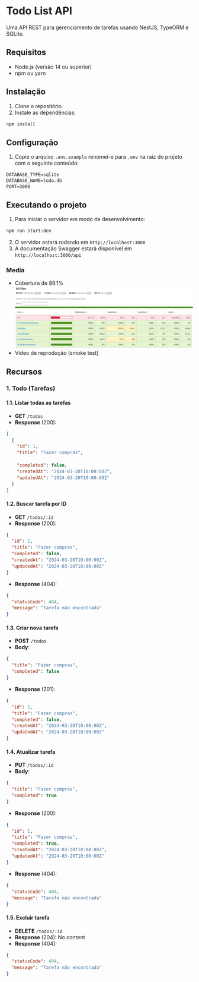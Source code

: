 # Todo List API

Uma API REST para gerenciamento de tarefas usando NestJS, TypeORM e SQLite.

## Requisitos

- Node.js (versão 14 ou superior)
- npm ou yarn

## Instalação

1. Clone o repositório
2. Instale as dependências:

```bash
npm install
```

## Configuração

1. Copie o arquivo `.env.example` renomei-e para `.env` na raiz do projeto com o seguinte conteúdo:
```
DATABASE_TYPE=sqlite
DATABASE_NAME=todo.db
PORT=3000
```

## Executando o projeto

1. Para iniciar o servidor em modo de desenvolvimento:
```bash
npm run start:dev
```

2. O servidor estará rodando em `http://localhost:3000`
3. A documentação Swagger estará disponível em `http://localhost:3000/api`



### Media
- Cobertura de 89.1%
![Imagem de testes](./docs/images/image.png)
- Vídeo de reprodução (smoke test)



## Recursos

### 1. Todo (Tarefas)

#### 1.1. Listar todas as tarefas
- **GET** `/todos`
- **Response** (200):
```json
[
  {
    "id": 1,
    "title": "Fazer compras",

    "completed": false,
    "createdAt": "2024-03-20T10:00:00Z",
    "updatedAt": "2024-03-20T10:00:00Z"
  }
]
```

#### 1.2. Buscar tarefa por ID
- **GET** `/todos/:id`
- **Response** (200):
```json
{
  "id": 1,
  "title": "Fazer compras",
  "completed": false,
  "createdAt": "2024-03-20T10:00:00Z",
  "updatedAt": "2024-03-20T10:00:00Z"
}
```
- **Response** (404):
```json
{
  "statusCode": 404,
  "message": "Tarefa não encontrada"
}
```

#### 1.3. Criar nova tarefa
- **POST** `/todos`
- **Body**:
```json
{
  "title": "Fazer compras",
  "completed": false
}
```
- **Response** (201):
```json
{
  "id": 1,
  "title": "Fazer compras",
  "completed": false,
  "createdAt": "2024-03-20T10:00:00Z",
  "updatedAt": "2024-03-20T10:00:00Z"
}
```

#### 1.4. Atualizar tarefa
- **PUT** `/todos/:id`
- **Body**:
```json
{
  "title": "Fazer compras",
  "completed": true
}
```
- **Response** (200):
```json
{
  "id": 1,
  "title": "Fazer compras",
  "completed": true,
  "createdAt": "2024-03-20T10:00:00Z",
  "updatedAt": "2024-03-20T10:00:00Z"
}
```
- **Response** (404):
```json
{
  "statusCode": 404,
  "message": "Tarefa não encontrada"
}
```

#### 1.5. Excluir tarefa
- **DELETE** `/todos/:id`
- **Response** (204): No content
- **Response** (404):
```json
{
  "statusCode": 404,
  "message": "Tarefa não encontrada"
}
```



